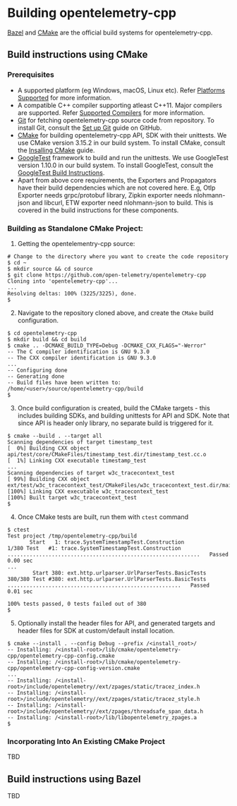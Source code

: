 # Building opentelemetry-cpp

[Bazel](https://bazel.build) and [CMake](https://cmake.org/) are the official
build systems for opentelemetry-cpp.

## Build instructions using CMake

### Prerequisites

- A supported platform (eg Windows, macOS, Linux etc). Refer [Platforms Supported](./README.md#supported-development-platforms) for more information.
- A compatible C++ compiler supporting atleast C++11. Major compilers are supported. Refer [Supported Compilers](./README.md#supported-c-versions) for more information.
- [Git](https://git-scm.com/) for fetching opentelemetry-cpp source code from repository. To install Git, consult the [Set up Git](https://help.github.com/articles/set-up-git/) guide on GitHub.
- [CMake](https://cmake.org/) for building opentelemetry-cpp API, SDK with their unittests. We use CMake version 3.15.2 in our build system. To install CMake, consult the [Insalling CMake](https://cmake.org/install/) guide.
- [GoogleTest](https://github.com/google/googletest) framework to build and run the unittests. We use GoogleTest version 1.10.0 in our build system. To install GoogleTest, consult the [GoogleTest Build Instructions](https://github.com/google/googletest/blob/master/googletest/README.md#generic-build-instructions).
- Apart from above core requirements, the Exporters and Propagators have their build dependencies which are not covered here. E.g, Otlp Exporter needs grpc/protobuf library, Zipkin exporter needs nlohmann-json and libcurl, ETW exporter need nlohmann-json to build. This is covered in the build instructions for these components.

### Building as Standalone CMake Project:

1. Getting the opentelementry-cpp source:
```console
# Change to the directory where you want to create the code repository
$ cd ~
$ mkdir source && cd source
$ git clone https://github.com/open-telemetry/opentelemetry-cpp
Cloning into 'opentelemetry-cpp'...
...
Resolving deltas: 100% (3225/3225), done.
$
```

2. Navigate to the repository cloned above, and create the `CMake` build configuration.
```console
$ cd opentelemetry-cpp
$ mkdir build && cd build
$ cmake .. -DCMAKE_BUILD_TYPE=Debug -DCMAKE_CXX_FLAGS="-Werror"
-- The C compiler identification is GNU 9.3.0
-- The CXX compiler identification is GNU 9.3.0
...
-- Configuring done
-- Generating done
-- Build files have been written to: /home/<user>/source/opentelemetry-cpp/build
$
```

3. Once build configuration is created, build the CMake targets - this includes building SDKs, and building unittests for API and SDK. Note that since API is header only library, no separate build is triggered for it.
```console
$ cmake --build . --target all
Scanning dependencies of target timestamp_test
[  0%] Building CXX object api/test/core/CMakeFiles/timestamp_test.dir/timestamp_test.cc.o
[  1%] Linking CXX executable timestamp_test
...
Scanning dependencies of target w3c_tracecontext_test
[ 99%] Building CXX object ext/test/w3c_tracecontext_test/CMakeFiles/w3c_tracecontext_test.dir/main.cc.o
[100%] Linking CXX executable w3c_tracecontext_test
[100%] Built target w3c_tracecontext_test
$
```

4. Once CMake tests are built, run them with `ctest` command
```console
$ ctest
Test project /tmp/opentelemetry-cpp/build
       Start   1: trace.SystemTimestampTest.Construction
1/380 Test   #1: trace.SystemTimestampTest.Construction .............................................................   Passed    0.00 sec
...
        Start 380: ext.http.urlparser.UrlParserTests.BasicTests
380/380 Test #380: ext.http.urlparser.UrlParserTests.BasicTests .......................................................   Passed    0.01 sec

100% tests passed, 0 tests failed out of 380
$
```

5. Optionally install the header files for API, and generated targets and header files for SDK at custom/default install location.
```console
$ cmake --install . --config Debug --prefix /<install_root>/
-- Installing: /<install-root>/lib/cmake/opentelemetry-cpp/opentelemetry-cpp-config.cmake
-- Installing: /<install-root>/lib/cmake/opentelemetry-cpp/opentelemetry-cpp-config-version.cmake
...
-- Installing: /<install-root>/include/opentelemetry//ext/zpages/static/tracez_index.h
-- Installing: /<install-root>/include/opentelemetry//ext/zpages/static/tracez_style.h
-- Installing: /<install-root>/include/opentelemetry//ext/zpages/threadsafe_span_data.h
-- Installing: /<install-root>/lib/libopentelemetry_zpages.a
$
```

### Incorporating Into An Existing CMake Project
TBD

## Build instructions using Bazel
TBD
